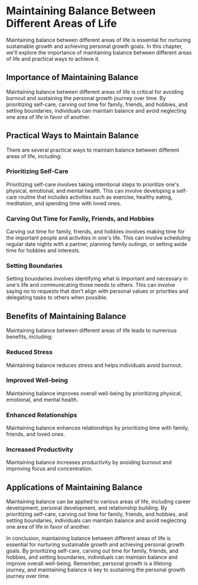 Maintaining Balance Between Different Areas of Life
==========================================================================================

Maintaining balance between different areas of life is essential for nurturing sustainable growth and achieving personal growth goals. In this chapter, we'll explore the importance of maintaining balance between different areas of life and practical ways to achieve it.

Importance of Maintaining Balance
---------------------------------

Maintaining balance between different areas of life is critical for avoiding burnout and sustaining the personal growth journey over time. By prioritizing self-care, carving out time for family, friends, and hobbies, and setting boundaries, individuals can maintain balance and avoid neglecting one area of life in favor of another.

Practical Ways to Maintain Balance
----------------------------------

There are several practical ways to maintain balance between different areas of life, including:

### Prioritizing Self-Care

Prioritizing self-care involves taking intentional steps to prioritize one's physical, emotional, and mental health. This can involve developing a self-care routine that includes activities such as exercise, healthy eating, meditation, and spending time with loved ones.

### Carving Out Time for Family, Friends, and Hobbies

Carving out time for family, friends, and hobbies involves making time for the important people and activities in one's life. This can involve scheduling regular date nights with a partner, planning family outings, or setting aside time for hobbies and interests.

### Setting Boundaries

Setting boundaries involves identifying what is important and necessary in one's life and communicating those needs to others. This can involve saying no to requests that don't align with personal values or priorities and delegating tasks to others when possible.

Benefits of Maintaining Balance
-------------------------------

Maintaining balance between different areas of life leads to numerous benefits, including:

### Reduced Stress

Maintaining balance reduces stress and helps individuals avoid burnout.

### Improved Well-being

Maintaining balance improves overall well-being by prioritizing physical, emotional, and mental health.

### Enhanced Relationships

Maintaining balance enhances relationships by prioritizing time with family, friends, and loved ones.

### Increased Productivity

Maintaining balance increases productivity by avoiding burnout and improving focus and concentration.

Applications of Maintaining Balance
-----------------------------------

Maintaining balance can be applied to various areas of life, including career development, personal development, and relationship building. By prioritizing self-care, carving out time for family, friends, and hobbies, and setting boundaries, individuals can maintain balance and avoid neglecting one area of life in favor of another.

In conclusion, maintaining balance between different areas of life is essential for nurturing sustainable growth and achieving personal growth goals. By prioritizing self-care, carving out time for family, friends, and hobbies, and setting boundaries, individuals can maintain balance and improve overall well-being. Remember, personal growth is a lifelong journey, and maintaining balance is key to sustaining the personal growth journey over time.
